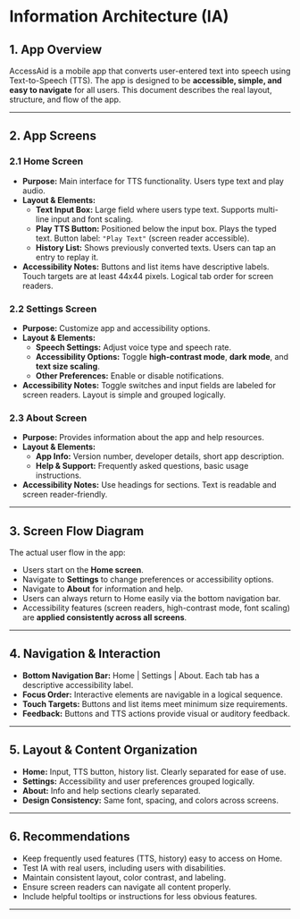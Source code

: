# Information Architecture (IA)

## 1. App Overview
AccessAid is a mobile app that converts user-entered text into speech using Text-to-Speech (TTS). The app is designed to be **accessible, simple, and easy to navigate** for all users. This document describes the real layout, structure, and flow of the app.

---

## 2. App Screens

### 2.1 Home Screen
- **Purpose:** Main interface for TTS functionality. Users type text and play audio.  
- **Layout & Elements:**
  - **Text Input Box:** Large field where users type text. Supports multi-line input and font scaling.  
  - **Play TTS Button:** Positioned below the input box. Plays the typed text. Button label: `"Play Text"` (screen reader accessible).  
  - **History List:** Shows previously converted texts. Users can tap an entry to replay it.  
- **Accessibility Notes:** Buttons and list items have descriptive labels. Touch targets are at least 44x44 pixels. Logical tab order for screen readers.

### 2.2 Settings Screen
- **Purpose:** Customize app and accessibility options.  
- **Layout & Elements:**
  - **Speech Settings:** Adjust voice type and speech rate.  
  - **Accessibility Options:** Toggle **high-contrast mode**, **dark mode**, and **text size scaling**.  
  - **Other Preferences:** Enable or disable notifications.  
- **Accessibility Notes:** Toggle switches and input fields are labeled for screen readers. Layout is simple and grouped logically.

### 2.3 About Screen
- **Purpose:** Provides information about the app and help resources.  
- **Layout & Elements:**
  - **App Info:** Version number, developer details, short app description.  
  - **Help & Support:** Frequently asked questions, basic usage instructions.  
- **Accessibility Notes:** Use headings for sections. Text is readable and screen reader-friendly.

---

## 3. Screen Flow Diagram
The actual user flow in the app:


- Users start on the **Home screen**.  
- Navigate to **Settings** to change preferences or accessibility options.  
- Navigate to **About** for information and help.  
- Users can always return to Home easily via the bottom navigation bar.  
- Accessibility features (screen readers, high-contrast mode, font scaling) are **applied consistently across all screens**.

---

## 4. Navigation & Interaction
- **Bottom Navigation Bar:** Home | Settings | About. Each tab has a descriptive accessibility label.  
- **Focus Order:** Interactive elements are navigable in a logical sequence.  
- **Touch Targets:** Buttons and list items meet minimum size requirements.  
- **Feedback:** Buttons and TTS actions provide visual or auditory feedback.

---

## 5. Layout & Content Organization
- **Home:** Input, TTS button, history list. Clearly separated for ease of use.  
- **Settings:** Accessibility and user preferences grouped logically.  
- **About:** Info and help sections clearly separated.  
- **Design Consistency:** Same font, spacing, and colors across screens.

---

## 6. Recommendations
- Keep frequently used features (TTS, history) easy to access on Home.  
- Test IA with real users, including users with disabilities.  
- Maintain consistent layout, color contrast, and labeling.  
- Ensure screen readers can navigate all content properly.  
- Include helpful tooltips or instructions for less obvious features.

---